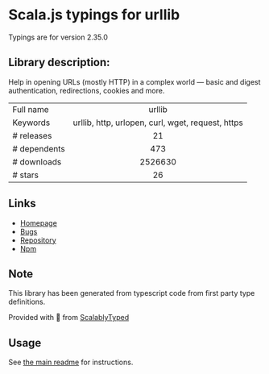 
# Scala.js typings for urllib

Typings are for version 2.35.0

## Library description:
Help in opening URLs (mostly HTTP) in a complex world — basic and digest authentication, redirections, cookies and more.

|                    |                 |
| ------------------ | :-------------: |
| Full name          | urllib |
| Keywords           | urllib, http, urlopen, curl, wget, request, https |
| # releases         | 21 |
| # dependents       | 473 |
| # downloads        | 2526630 |
| # stars            | 26 |

## Links
- [Homepage](https://github.com/node-modules/urllib)
- [Bugs](https://github.com/node-modules/urllib/issues)
- [Repository](https://github.com/node-modules/urllib)
- [Npm](https://www.npmjs.com/package/urllib)
    


## Note
This library has been generated from typescript code from first party type definitions.

Provided with :purple_heart: from [ScalablyTyped](https://github.com/oyvindberg/ScalablyTyped)

## Usage
See [the main readme](../../readme.md) for instructions.


